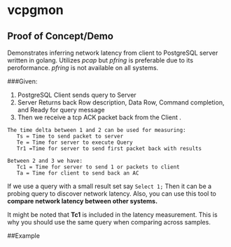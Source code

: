 # vcpgmon

## Proof of Concept/Demo
Demonstrates inferring network latency from client to PostgreSQL server written in golang.  Utilizes *pcap*
but *pfring* is preferable due to its peroformance.  *pfring* is not available on all systems.


###Given:
1. PostgreSQL Client sends query to Server
2. Server Returns back Row description, Data Row, Command completion, and
   Ready for query message
3. Then we receive a tcp ACK packet back from the Client                                .
```
The time delta between 1 and 2 can be used for measuring:
   Ts = Time to send packet to server
   Te = Time for server to execute Query
   Tr1 =Time for server to send first packet back with results

Between 2 and 3 we have:
   Tc1 = Time for server to send 1 or packets to client
   Ta = Time for client to send back an AC
```
If we use a query with a small result set say
`
    Select 1;
`
Then it can be a probing query to discover network latency.  Also, you can use this tool to **compare network latency between other systems.**

It might be noted that **Tc1** is included in the latency measurement.  This is why you should use the same query when comparing across samples.

##Example


